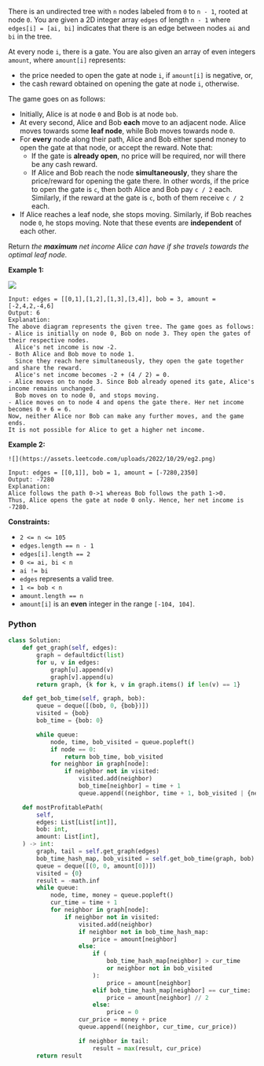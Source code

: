 There is an undirected tree with  `n`  nodes labeled from  `0`  to  `n - 1`, rooted at node  `0`. You are given a 2D
integer array  `edges`  of length  `n - 1`  where  `edges[i] = [ai, bi]`  indicates that there is an edge between
nodes  `ai`  and  `bi`  in the tree.

At every node  `i`, there is a gate. You are also given an array of even integers  `amount`, where  `amount[i]`
represents:

- the price needed to open the gate at node  `i`, if  `amount[i]`  is negative, or,
- the cash reward obtained on opening the gate at node  `i`, otherwise.

The game goes on as follows:

- Initially, Alice is at node  `0`  and Bob is at node  `bob`.
- At every second, Alice and Bob  **each**  move to an adjacent node. Alice moves towards some  **leaf node**, while Bob
  moves towards node  `0`.
- For  **every**  node along their path, Alice and Bob either spend money to open the gate at that node, or accept the
  reward. Note that:
    - If the gate is  **already open**, no price will be required, nor will there be any cash reward.
    - If Alice and Bob reach the node  **simultaneously**, they share the price/reward for opening the gate there. In
      other words, if the price to open the gate is  `c`, then both Alice and Bob pay `c / 2`  each. Similarly, if the
      reward at the gate is  `c`, both of them receive  `c / 2`  each.
- If Alice reaches a leaf node, she stops moving. Similarly, if Bob reaches node  `0`, he stops moving. Note that these
  events are  **independent**  of each other.

Return _the  **maximum**  net income Alice can have if she travels towards the optimal leaf node._

**Example 1:**

![](https://assets.leetcode.com/uploads/2022/10/29/eg1.png)

```
Input: edges = [[0,1],[1,2],[1,3],[3,4]], bob = 3, amount = [-2,4,2,-4,6]
Output: 6
Explanation: 
The above diagram represents the given tree. The game goes as follows:
- Alice is initially on node 0, Bob on node 3. They open the gates of their respective nodes.
  Alice's net income is now -2.
- Both Alice and Bob move to node 1. 
  Since they reach here simultaneously, they open the gate together and share the reward.
  Alice's net income becomes -2 + (4 / 2) = 0.
- Alice moves on to node 3. Since Bob already opened its gate, Alice's income remains unchanged.
  Bob moves on to node 0, and stops moving.
- Alice moves on to node 4 and opens the gate there. Her net income becomes 0 + 6 = 6.
Now, neither Alice nor Bob can make any further moves, and the game ends.
It is not possible for Alice to get a higher net income.
```

**Example 2:**

```
![](https://assets.leetcode.com/uploads/2022/10/29/eg2.png)

Input: edges = [[0,1]], bob = 1, amount = [-7280,2350]
Output: -7280
Explanation: 
Alice follows the path 0->1 whereas Bob follows the path 1->0.
Thus, Alice opens the gate at node 0 only. Hence, her net income is -7280. 
```

**Constraints:**

- `2 <= n <= 105`
- `edges.length == n - 1`
- `edges[i].length == 2`
- `0 <= ai, bi < n`
- `ai != bi`
- `edges`  represents a valid tree.
- `1 <= bob < n`
- `amount.length == n`
- `amount[i]`  is an  **even**  integer in the range  `[-104, 104]`.

### Python

```py
class Solution:
    def get_graph(self, edges):
        graph = defaultdict(list)
        for u, v in edges:
            graph[u].append(v)
            graph[v].append(u)
        return graph, {k for k, v in graph.items() if len(v) == 1}

    def get_bob_time(self, graph, bob):
        queue = deque([(bob, 0, {bob})])
        visited = {bob}
        bob_time = {bob: 0}

        while queue:
            node, time, bob_visited = queue.popleft()
            if node == 0:
                return bob_time, bob_visited
            for neighbor in graph[node]:
                if neighbor not in visited:
                    visited.add(neighbor)
                    bob_time[neighbor] = time + 1
                    queue.append((neighbor, time + 1, bob_visited | {neighbor}))

    def mostProfitablePath(
        self,
        edges: List[List[int]],
        bob: int,
        amount: List[int],
    ) -> int:
        graph, tail = self.get_graph(edges)
        bob_time_hash_map, bob_visited = self.get_bob_time(graph, bob)
        queue = deque([(0, 0, amount[0])])
        visited = {0}
        result = -math.inf
        while queue:
            node, time, money = queue.popleft()
            cur_time = time + 1
            for neighbor in graph[node]:
                if neighbor not in visited:
                    visited.add(neighbor)
                    if neighbor not in bob_time_hash_map:
                        price = amount[neighbor]
                    else:
                        if (
                            bob_time_hash_map[neighbor] > cur_time
                            or neighbor not in bob_visited
                        ):
                            price = amount[neighbor]
                        elif bob_time_hash_map[neighbor] == cur_time:
                            price = amount[neighbor] // 2
                        else:
                            price = 0
                    cur_price = money + price
                    queue.append((neighbor, cur_time, cur_price))

                    if neighbor in tail:
                        result = max(result, cur_price)
        return result
```